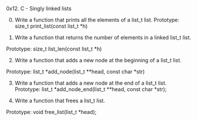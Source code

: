 0x12. C - Singly linked lists

0. Write a function that prints all the elements of a list_t list.
Prototype: size_t print_list(const list_t *h)


1. Write a function that returns the number of elements in a linked list_t list.

Prototype: size_t list_len(const list_t *h)

2. Write a function that adds a new node at the beginning of a list_t list.

Prototype: list_t *add_node(list_t **head, const char *str)

3. Write a function that adds a new node at the end of a list_t list.
Prototype: list_t *add_node_end(list_t **head, const char *str);

4. Write a function that frees a list_t list.

Prototype: void free_list(list_t *head);
